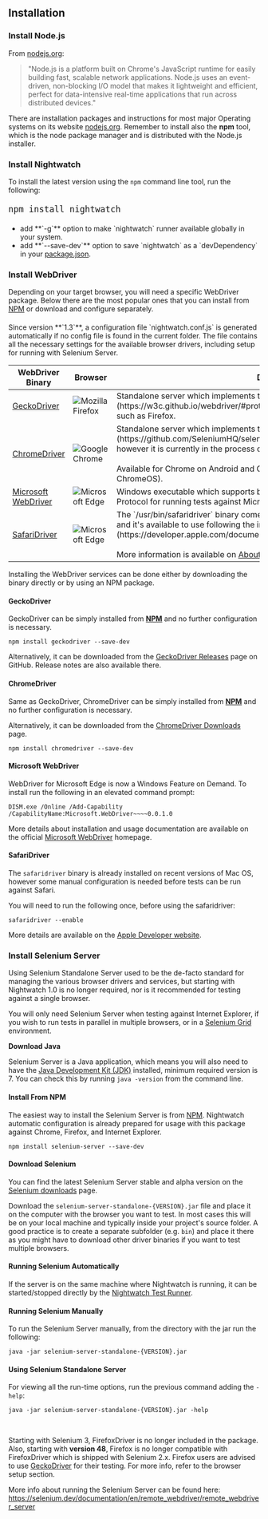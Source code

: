 ## Installation

### Install Node.js

From [nodejs.org][1]:

> "Node.js is a platform built on Chrome's JavaScript runtime for easily building fast, scalable network applications. Node.js uses an event-driven, non-blocking I/O model that makes it lightweight and efficient, perfect for data-intensive real-time applications that run across distributed devices."

There are installation packages and instructions for most major Operating systems on its website [nodejs.org][2]. Remember to install also the **npm** tool, which is the node package manager and is distributed with the Node.js installer.

<h3 id="install-nightwatch"><span>Install Nightwatch</span></h3>

To install the latest version using the <code>npm</code> command line tool, run the following:

<pre style="font-size:20px"><code class="language-bash">npm install nightwatch</code></pre>

<ul style="margin-top:20px">
<li>add **`-g`** option to make `nightwatch` runner available globally in your system.</li>
<li>add **`--save-dev`** option to save `nightwatch` as a `devDependency` in your <a href="https://docs.npmjs.com/files/package.json" target="_blank">package.json</a>.</li>
</ul>

<h3 id="install-webdriver"><span>Install WebDriver</span></h3>

Depending on your target browser, you will need a specific WebDriver package. Below there are the most popular ones that you can install from [NPM][3] or download and configure separately.

<div class="alert alert-info" style="margin-top:20px">
Since version **`1.3`**, a configuration file `nightwatch.conf.js` is generated automatically if no config file is found in the current folder. The file contains all the necessary settings for the available browser drivers, including setup for running with Selenium Server.
</div>

<table class="table table-bordered table-striped">
<thead>
 <tr>
   <th style="width: 200px;">WebDriver Binary</th>
   <th style="width: 100px; text-align:center">Browser</th>
   <th>Description</th>
 </tr>
</thead>
<tbody>
  <tr>
    <td><a href="/gettingstarted/installation/#install-geckodriver">GeckoDriver</a></td>
    <td class="browser"><img alt="Mozilla Firefox" src="https://nightwatchjs.org/img/logos/Firefox_Logo_2017.png"/></td>
    <td>Standalone server which implements the [W3C WebDriver protocol](https://w3c.github.io/webdriver/#protocol) to communicate with Gecko browsers, such as Firefox.</td>
  </tr>
  
  <tr>
    <td><a href="/gettingstarted/installation/#install-chromedriver">ChromeDriver</a></td>
    <td class="browser"><img alt="Google Chrome" src="https://nightwatchjs.org/img/logos/1200px-Google_Chrome_icon.svg.png"/></td>
    <td>Standalone server which implements the [JSON Wire Protocol](https://github.com/SeleniumHQ/selenium/wiki/JsonWireProtocol) for Chromium, however it is currently in the process of transitioning to the W3C WebDriver spec.<br><br>Available for Chrome on Android and Chrome on Desktop (Mac, Linux, Windows and ChromeOS).</td>
  </tr>
  
  <tr>
     <td><a href="/gettingstarted/installation/#install-microsoftedge">Microsoft WebDriver</a></td>
     <td class="browser"><img alt="Microsoft Edge" src="https://nightwatchjs.org/img/logos/Microsoft_Edge_logo.svg.png"/></td>
     <td>Windows executable which supports both the W3C WebDriver spec and JSON Wire Protocol for running tests against Microsoft Edge.</td>
  </tr>
  
  <tr>
    <td><a href="/gettingstarted/installation/#install-safaridriver">SafariDriver</a></td>
    <td class="browser"><img alt="Microsoft Edge" src="https://nightwatchjs.org/img/logos/safari_icon_large_2x.png"/></td>
    <td>The `/usr/bin/safaridriver` binary comes pre-installed with recent versions of Mac OS and it's available to use following the instructions on [Apple Developer website](https://developer.apple.com/documentation/webkit/testing_with_webdriver_in_safari).
    <br><br>More information is available on <a href="https://developer.apple.com/documentation/webkit/about_webdriver_for_safari" target="_blank">About WebDriver for Safari</a> page.
    </td>
  </tr>
 
 </tbody>
</table>

Installing the WebDriver services can be done either by downloading the binary directly or by using an NPM package.

<h4 id="install-geckodriver">GeckoDriver</h4>

GeckoDriver can be simply installed from **[NPM][4]** and no further configuration is necessary.

<pre><code class="language-bash">npm install geckodriver --save-dev</code></pre>

Alternatively, it can be downloaded from the [GeckoDriver Releases][5] page on GitHub. Release notes are also available there.

<h4 id="install-chromedriver">ChromeDriver</h4>

Same as GeckoDriver, ChromeDriver can be simply installed from **[NPM][6]** and no further configuration is necessary.

Alternatively, it can be downloaded from the [ChromeDriver Downloads][7] page.

<pre><code class="language-bash">npm install chromedriver --save-dev</code></pre>

<h4 id="install-microsoftedge">Microsoft WebDriver</h4>

WebDriver for Microsoft Edge is now a Windows Feature on Demand. To install run the following in an elevated command prompt:

<pre class="windows-cmd"><code class="language-bash">DISM.exe /Online /Add-Capability /CapabilityName:Microsoft.WebDriver~~~~0.0.1.0</code></pre>

More details about installation and usage documentation are available on the official [Microsoft WebDriver][8] homepage.

<h4 id="install-safaridriver">SafariDriver</h4>

The `safaridriver` binary is already installed on recent versions of Mac OS, however some manual configuration is needed before tests can be run against Safari.

You will need to run the following once, before using the safaridriver:

<pre><code class="language-bash">safaridriver --enable</code></pre>

More details are available on the [Apple Developer website][9].

<h3 id="install-selenium-server"><span>Install Selenium Server</span></h3>

Using Selenium Standalone Server used to be the de-facto standard for managing the various browser drivers and services, but starting with Nightwatch 1.0 is no longer required, nor is it recommended for testing against a single browser. 

You will only need Selenium Server when testing against Internet Explorer, if you wish to run tests in parallel in multiple browsers, or in a [Selenium Grid][10] environment.  

**Download Java**

Selenium Server is a Java application, which means you will also need to have the [Java Development Kit (JDK)][11] installed, minimum required version is 7. You can check this by running `java -version` from the command line.

#### Install From NPM
The easiest way to install the Selenium Server is from [NPM][12]. Nightwatch automatic configuration is already prepared for usage with this package against Chrome, Firefox, and Internet Explorer.

<pre><code class="language-bash">npm install selenium-server --save-dev</code></pre>

#### Download Selenium

You can find the latest Selenium Server stable and alpha version on the [Selenium downloads][13] page. 

Download the `selenium-server-standalone-{VERSION}.jar` file and place it on the computer with the browser you want to test. In most cases this will be on your local machine and typically inside your project's source folder. A good practice is to create a separate subfolder (e.g. `bin`) and place it there as you might have to download other driver binaries if you want to test multiple browsers.  

#### Running Selenium Automatically

If the server is on the same machine where Nightwatch is running, it can be started/stopped directly by the [Nightwatch Test Runner][14].

#### Running Selenium Manually

To run the Selenium Server manually, from the directory with the jar run the following:

<pre><code class="language-bash">java -jar selenium-server-standalone-{VERSION}.jar</code></pre>

#### Using Selenium Standalone Server
For viewing all the run-time options, run the previous command adding the `-help`:

<pre><code class="language-bash">java -jar selenium-server-standalone-{VERSION}.jar -help</code></pre>
<br>
<p class="alert alert-warning">Starting with Selenium 3, FirefoxDriver is no longer included in the package. Also, starting with <strong>version 48</strong>, Firefox is no longer compatible with FirefoxDriver which is shipped with Selenium 2.x. Firefox users are advised to use <a href="https://github.com/mozilla/geckodriver/releases" target="_blank">GeckoDriver</a> for their testing. For more info, refer to the browser setup section.</p>

More info about running the Selenium Server can be found here: https://selenium.dev/documentation/en/remote_webdriver/remote_webdriver_server

[1]:	https://nodejs.org/
[2]:	https://nodejs.org/
[3]:	https://npmjs.com
[4]:	https://www.npmjs.com/package/geckodriver
[5]:	https://github.com/mozilla/geckodriver/releases
[6]:	https://www.npmjs.com/package/chromedriver
[7]:	https://chromedriver.chromium.org/downloads
[8]:	https://developer.microsoft.com/en-us/microsoft-edge/tools/webdriver/
[9]:	https://developer.apple.com/documentation/webkit/testing_with_webdriver_in_safari
[10]:	https://selenium.dev/documentation/en/grid/
[11]:	https://www.oracle.com/technetwork/java/javase/downloads/index.html
[12]:	https://www.npmjs.com/package/selenium-server
[13]:	https://selenium-release.storage.googleapis.com/index.html
[14]:	https://nightwatchjs.org/guide#test-runner
